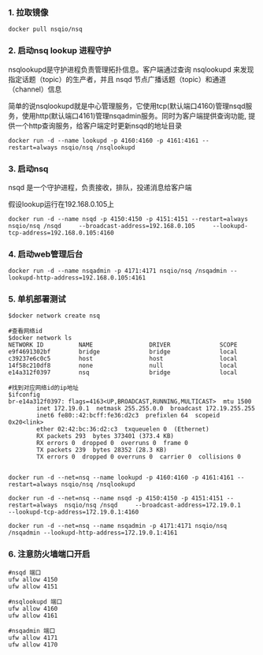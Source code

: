 ### 1. 拉取镜像

```shell
docker pull nsqio/nsq
```

### 2. 启动nsq lookup 进程守护

nsqlookupd是守护进程负责管理拓扑信息。客户端通过查询 nsqlookupd 来发现指定话题（topic）的生产者，并且 nsqd 节点广播话题（topic）和通道（channel）信息

简单的说nsqlookupd就是中心管理服务，它使用tcp(默认端口4160)管理nsqd服务，使用http(默认端口4161)管理nsqadmin服务。同时为客户端提供查询功能, 提供一个http查询服务，给客户端定时更新nsqd的地址目录 

```
docker run -d --name lookupd -p 4160:4160 -p 4161:4161 --restart=always nsqio/nsq /nsqlookupd
```

### 3. 启动nsq

 nsqd 是一个守护进程，负责接收，排队，投递消息给客户端 

假设lookup运行在192.168.0.105上

```
docker run -d --name nsqd -p 4150:4150 -p 4151:4151 --restart=always  nsqio/nsq /nsqd     --broadcast-address=192.168.0.105     --lookupd-tcp-address=192.168.0.105:4160
```

### 4. 启动web管理后台

```
docker run -d --name nsqadmin -p 4171:4171 nsqio/nsq /nsqadmin --lookupd-http-address=192.168.0.105:4161
```



### 5. 单机部署测试

```shell
$docker network create nsq

#查看网络id
$docker network ls
NETWORK ID          NAME                DRIVER              SCOPE
e9f4691302bf        bridge              bridge              local
c39237e6c0c5        host                host                local
14f58c210df8        none                null                local
e14a312f0397        nsq                 bridge              local

#找到对应网络id的ip地址
$ifconfig
br-e14a312f0397: flags=4163<UP,BROADCAST,RUNNING,MULTICAST>  mtu 1500
        inet 172.19.0.1  netmask 255.255.0.0  broadcast 172.19.255.255
        inet6 fe80::42:bcff:fe36:d2c3  prefixlen 64  scopeid 0x20<link>
        ether 02:42:bc:36:d2:c3  txqueuelen 0  (Ethernet)
        RX packets 293  bytes 373401 (373.4 KB)
        RX errors 0  dropped 0  overruns 0  frame 0
        TX packets 239  bytes 28352 (28.3 KB)
        TX errors 0  dropped 0 overruns 0  carrier 0  collisions 0


docker run -d --net=nsq --name lookupd -p 4160:4160 -p 4161:4161 --restart=always nsqio/nsq /nsqlookupd

docker run -d --net=nsq --name nsqd -p 4150:4150 -p 4151:4151 --restart=always  nsqio/nsq /nsqd     --broadcast-address=172.19.0.1     --lookupd-tcp-address=172.19.0.1:4160

docker run -d --net=nsq --name nsqadmin -p 4171:4171 nsqio/nsq /nsqadmin --lookupd-http-address=172.19.0.1:4161
```



### 6. 注意防火墙端口开启

```
#nsqd 端口
ufw allow 4150
ufw allow 4151

#nsqlookupd 端口
ufw allow 4160
ufw allow 4161

#nsqadmin 端口
ufw allow 4171
ufw allow 4170
```



